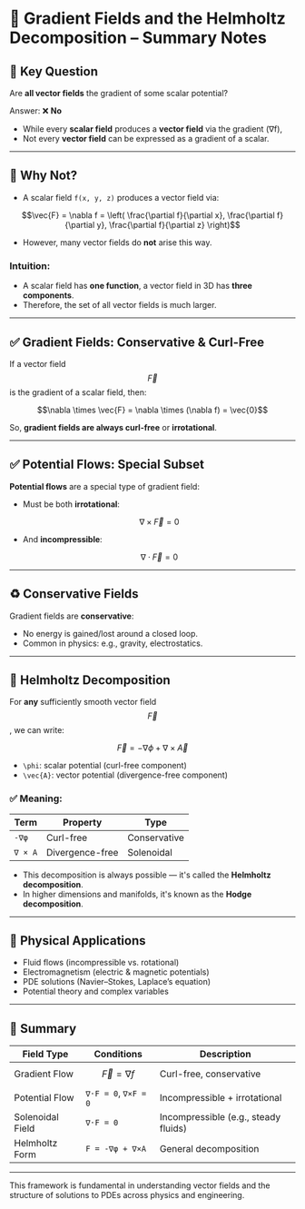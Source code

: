 # 🔀 Gradient Fields and the Helmholtz Decomposition – Summary Notes

## 📘 Key Question
Are **all vector fields** the gradient of some scalar potential?

Answer: ❌ **No**

- While every **scalar field** produces a **vector field** via the gradient (∇f),
- Not every **vector field** can be expressed as a gradient of a scalar.

---

## 🧠 Why Not?

- A scalar field `f(x, y, z)` produces a vector field via:

```math
\vec{F} = \nabla f = \left( \frac{\partial f}{\partial x}, \frac{\partial f}{\partial y}, \frac{\partial f}{\partial z} \right)
```

- However, many vector fields do **not** arise this way.

### Intuition:
- A scalar field has **one function**, a vector field in 3D has **three components**.
- Therefore, the set of all vector fields is much larger.

---

## ✅ Gradient Fields: Conservative & Curl-Free

If a vector field $$\vec{F}$$ is the gradient of a scalar field, then:
```math
\nabla \times \vec{F} = \nabla \times (\nabla f) = \vec{0}
```

So, **gradient fields are always curl-free** or **irrotational**.

---

## ✅ Potential Flows: Special Subset

**Potential flows** are a special type of gradient field:
- Must be both **irrotational**:
  ```math
  \nabla \times \vec{F} = 0
  ```
- And **incompressible**:
  ```math
  \nabla \cdot \vec{F} = 0
  ```

---

## ♻️ Conservative Fields

Gradient fields are **conservative**:
- No energy is gained/lost around a closed loop.
- Common in physics: e.g., gravity, electrostatics.

---

## 🔧 Helmholtz Decomposition

For **any** sufficiently smooth vector field $$\vec{F}$$, we can write:

```math
\vec{F} = -\nabla \phi + \nabla \times \vec{A}
```

- `\phi`: scalar potential (curl-free component)
- `\vec{A}`: vector potential (divergence-free component)

### ✅ Meaning:

| Term                  | Property           | Type          |
|-----------------------|--------------------|---------------|
| `-∇φ`                | Curl-free           | Conservative  |
| `∇ × A`              | Divergence-free     | Solenoidal    |

- This decomposition is always possible — it's called the **Helmholtz decomposition**.
- In higher dimensions and manifolds, it's known as the **Hodge decomposition**.

---

## 🔬 Physical Applications

- Fluid flows (incompressible vs. rotational)
- Electromagnetism (electric & magnetic potentials)
- PDE solutions (Navier–Stokes, Laplace’s equation)
- Potential theory and complex variables

---

## 🧠 Summary

| Field Type      | Conditions                    | Description                          |
|------------------|-------------------------------|--------------------------------------|
| Gradient Flow    | $$\vec{F} = ∇f$$                | Curl-free, conservative              |
| Potential Flow   | `∇·F = 0`, `∇×F = 0`          | Incompressible + irrotational        |
| Solenoidal Field | `∇·F = 0`                     | Incompressible (e.g., steady fluids) |
| Helmholtz Form   | `F = -∇φ + ∇×A`              | General decomposition                |

---

This framework is fundamental in understanding vector fields and the structure of solutions to PDEs across physics and engineering.
